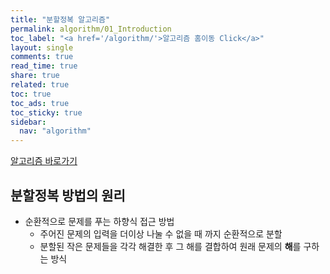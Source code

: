 ```yaml
---
title: "분할정복 알고리즘"
permalink: algorithm/01_Introduction
toc_label: "<a href='/algorithm/'>알고리즘 홈이동 Click</a>"
layout: single
comments: true
read_time: true
share: true
related: true
toc: true
toc_ads: true
toc_sticky: true
sidebar:
  nav: "algorithm"
---
```

[알고리즘 바로가기](../algorithm)


## 분할정복 방법의 원리
- 순환적으로 문제를 푸는 하향식 접근 방법
  - 주어진 문제의 입력을 더이상 나눌 수 없을 때 까지 순환적으로 분할
  - 분할된 작은 문제들을 각각 해결한 후 그 해를 결합하여 원래 문제의 **해**를 구하는 방식

